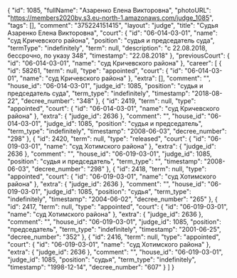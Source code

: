{
    "id": 1085,
    "fullName": "Азаренко Елена Викторовна",
    "photoURL": "https://members2020by.s3.eu-north-1.amazonaws.com/judge_1085",
    "tags": [],
    "comment": "375224151415",
    "layout": "judge",
    "title": "Судья Азаренко Елена Викторовна",
    "court": {
        "id": "06-014-03-01",
        "name": "суд Кричевского района",
        "position": "судья и председатель суда",
        "termType": "indefinitely",
        "term": null,
        "description": "c 22.08.2018, бессрочно, по указу 348",
        "timestamp": "22.08.2018"
    },
    "previousCourt": {
        "id": "06-014-03-01",
        "name": "суд Кричевского района"
    },
    "career": [
        {
            "id": 58261,
            "term": null,
            "type": "appointed",
            "court": {
                "id": "06-014-03-01",
                "name": "суд Кричевского района"
            },
            "extra": [],
            "comment": "",
            "house_id": "06-014-03-01",
            "judge_id": 1085,
            "position": "судья и председатель суда",
            "term_type": "indefinitely",
            "timestamp": "2018-08-22",
            "decree_number": "348"
        },
        {
            "id": 2419,
            "term": null,
            "type": "appointed",
            "court": {
                "id": "06-014-03-01",
                "name": "суд Кричевского района"
            },
            "extra": {
                "judge_id": 2636
            },
            "comment": "",
            "house_id": "06-014-03-01",
            "judge_id": 1085,
            "position": "судья и председатель",
            "term_type": "indefinitely",
            "timestamp": "2008-06-03",
            "decree_number": "298"
        },
        {
            "id": 2420,
            "term": null,
            "type": "released",
            "court": {
                "id": "06-019-03-01",
                "name": "суд Хотимского района"
            },
            "extra": {
                "judge_id": 2636
            },
            "comment": "",
            "house_id": "06-019-03-01",
            "judge_id": 1085,
            "position": "судья и председатель",
            "term_type": "",
            "timestamp": "2008-06-03",
            "decree_number": "298"
        },
        {
            "id": 2418,
            "term": null,
            "type": "appointed",
            "court": {
                "id": "06-019-03-01",
                "name": "суд Хотимского района"
            },
            "extra": {
                "judge_id": 2636
            },
            "comment": "",
            "house_id": "06-019-03-01",
            "judge_id": 1085,
            "position": "судья",
            "term_type": "indefinitely",
            "timestamp": "2004-06-02",
            "decree_number": "265"
        },
        {
            "id": 2417,
            "term": null,
            "type": "appointed",
            "court": {
                "id": "06-019-03-01",
                "name": "суд Хотимского района"
            },
            "extra": {
                "judge_id": 2636
            },
            "comment": "",
            "house_id": "06-019-03-01",
            "judge_id": 1085,
            "position": "председатель",
            "term_type": "indefinitely",
            "timestamp": "2001-06-25",
            "decree_number": "352"
        },
        {
            "id": 2416,
            "term": null,
            "type": "appointed",
            "court": {
                "id": "06-019-03-01",
                "name": "суд Хотимского района"
            },
            "extra": {
                "judge_id": 2636
            },
            "comment": "",
            "house_id": "06-019-03-01",
            "judge_id": 1085,
            "position": "судья",
            "term_type": "indefinitely",
            "timestamp": "1998-12-14",
            "decree_number": "607"
        }
    ]
}